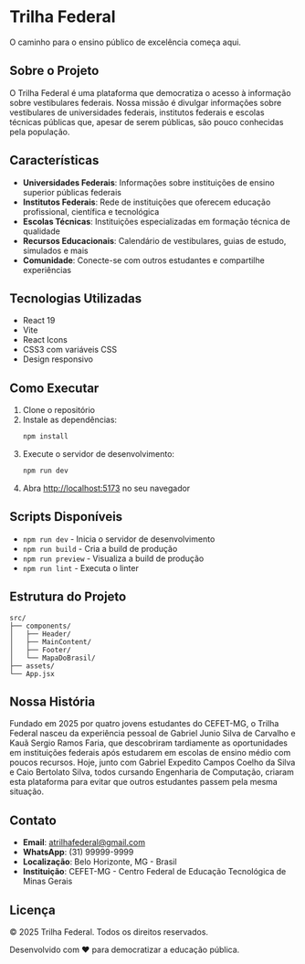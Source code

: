 # Trilha Federal

O caminho para o ensino público de excelência começa aqui.

## Sobre o Projeto

O Trilha Federal é uma plataforma que democratiza o acesso à informação sobre vestibulares federais. Nossa missão é divulgar informações sobre vestibulares de universidades federais, institutos federais e escolas técnicas públicas que, apesar de serem públicas, são pouco conhecidas pela população.

## Características

- **Universidades Federais**: Informações sobre instituições de ensino superior públicas federais
- **Institutos Federais**: Rede de instituições que oferecem educação profissional, científica e tecnológica
- **Escolas Técnicas**: Instituições especializadas em formação técnica de qualidade
- **Recursos Educacionais**: Calendário de vestibulares, guias de estudo, simulados e mais
- **Comunidade**: Conecte-se com outros estudantes e compartilhe experiências

## Tecnologias Utilizadas

- React 19
- Vite
- React Icons
- CSS3 com variáveis CSS
- Design responsivo

## Como Executar

1. Clone o repositório
2. Instale as dependências:
   ```bash
   npm install
   ```
3. Execute o servidor de desenvolvimento:
   ```bash
   npm run dev
   ```
4. Abra [http://localhost:5173](http://localhost:5173) no seu navegador

## Scripts Disponíveis

- `npm run dev` - Inicia o servidor de desenvolvimento
- `npm run build` - Cria a build de produção
- `npm run preview` - Visualiza a build de produção
- `npm run lint` - Executa o linter

## Estrutura do Projeto

```
src/
├── components/
│   ├── Header/
│   ├── MainContent/
│   ├── Footer/
│   └── MapaDoBrasil/
├── assets/
└── App.jsx
```

## Nossa História

Fundado em 2025 por quatro jovens estudantes do CEFET-MG, o Trilha Federal nasceu da experiência pessoal de Gabriel Junio Silva de Carvalho e Kauã Sergio Ramos Faria, que descobriram tardiamente as oportunidades em instituições federais após estudarem em escolas de ensino médio com poucos recursos. Hoje, junto com Gabriel Expedito Campos Coelho da Silva e Caio Bertolato Silva, todos cursando Engenharia de Computação, criaram esta plataforma para evitar que outros estudantes passem pela mesma situação.

## Contato

- **Email**: atrilhafederal@gmail.com
- **WhatsApp**: (31) 99999-9999
- **Localização**: Belo Horizonte, MG - Brasil
- **Instituição**: CEFET-MG - Centro Federal de Educação Tecnológica de Minas Gerais

## Licença

© 2025 Trilha Federal. Todos os direitos reservados.

Desenvolvido com ❤️ para democratizar a educação pública.
